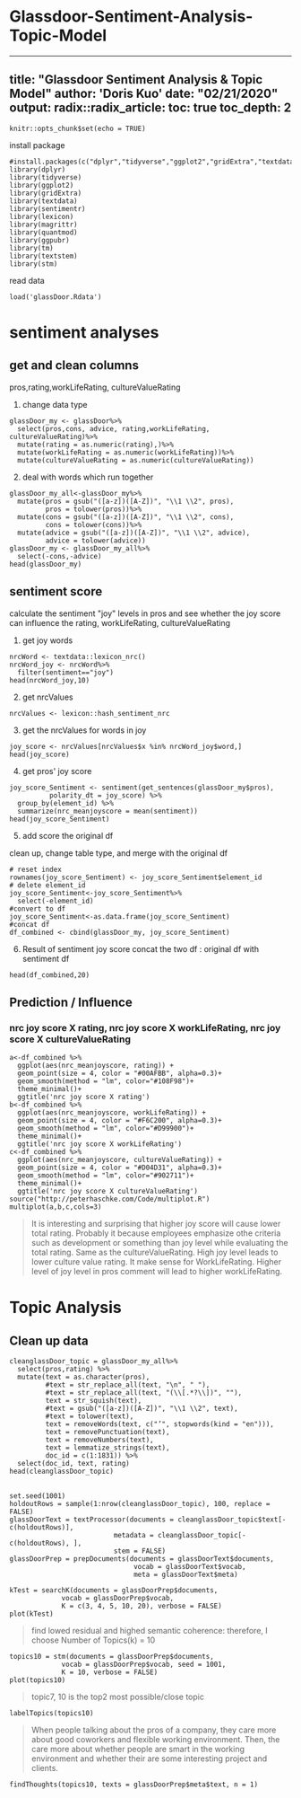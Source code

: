 # Glassdoor-Sentiment-Analysis-Topic-Model

---
title: "Glassdoor Sentiment Analysis & Topic Model"
author: 'Doris Kuo'
date: "02/21/2020"
output:
    radix::radix_article:
    toc: true
    toc_depth: 2
---

```{r}
knitr::opts_chunk$set(echo = TRUE)
```

install package
```{r, message=FALSE, warning=FALSE}
#install.packages(c("dplyr","tidyverse","ggplot2","gridExtra","textdata","sentimentr","lexicon","magrittr","quantmod","ggpubr"))
library(dplyr)
library(tidyverse)
library(ggplot2)
library(gridExtra)
library(textdata)
library(sentimentr)
library(lexicon)
library(magrittr)
library(quantmod)
library(ggpubr)
library(tm)
library(textstem)
library(stm)
```

read data
```{r}
load('glassDoor.Rdata')
```

# sentiment analyses


## get and clean columns
pros,rating,workLifeRating, cultureValueRating

1. change data type

```{r}
glassDoor_my <- glassDoor%>%
  select(pros,cons, advice, rating,workLifeRating, cultureValueRating)%>%
  mutate(rating = as.numeric(rating),)%>%
  mutate(workLifeRating = as.numeric(workLifeRating))%>%
  mutate(cultureValueRating = as.numeric(cultureValueRating))
```

2. deal with words which run together

```{r}
glassDoor_my_all<-glassDoor_my%>%
  mutate(pros = gsub("([a-z])([A-Z])", "\\1 \\2", pros),
         pros = tolower(pros))%>%
  mutate(cons = gsub("([a-z])([A-Z])", "\\1 \\2", cons),
         cons = tolower(cons))%>%
  mutate(advice = gsub("([a-z])([A-Z])", "\\1 \\2", advice),
         advice = tolower(advice))
glassDoor_my <- glassDoor_my_all%>%
  select(-cons,-advice)
head(glassDoor_my)
```


## sentiment score
calculate the sentiment "joy" levels in pros and see whether the joy score can influence the rating, workLifeRating, cultureValueRating


1. get joy words

```{r}
nrcWord <- textdata::lexicon_nrc()
nrcWord_joy <- nrcWord%>%
  filter(sentiment=="joy")
head(nrcWord_joy,10)
```

2. get nrcValues

```{r}
nrcValues <- lexicon::hash_sentiment_nrc
```

3. get the nrcValues for words in joy

```{r}
joy_score <- nrcValues[nrcValues$x %in% nrcWord_joy$word,]
head(joy_score)
```

4. get pros' joy score

```{r}
joy_score_Sentiment <- sentiment(get_sentences(glassDoor_my$pros), 
          polarity_dt = joy_score) %>% 
  group_by(element_id) %>% 
  summarize(nrc_meanjoyscore = mean(sentiment))
head(joy_score_Sentiment)
```

5. add score the original df

clean up, change table type, and merge with the original df

```{r}
# reset index
rownames(joy_score_Sentiment) <- joy_score_Sentiment$element_id
# delete element_id
joy_score_Sentiment<-joy_score_Sentiment%>%
  select(-element_id)
#convert to df
joy_score_Sentiment<-as.data.frame(joy_score_Sentiment)
#concat df
df_combined <- cbind(glassDoor_my, joy_score_Sentiment)
```

6. Result of sentiment joy score
concat the two df : original df with sentiment df

```{r}
head(df_combined,20)
```

## Prediction / Influence

### nrc joy score X rating, nrc joy score X workLifeRating, nrc joy score X cultureValueRating

```{r}
a<-df_combined %>%
  ggplot(aes(nrc_meanjoyscore, rating)) + 
  geom_point(size = 4, color = "#00AFBB", alpha=0.3)+
  geom_smooth(method = "lm", color="#108F98")+
  theme_minimal()+
  ggtitle('nrc joy score X rating')
b<-df_combined %>%
  ggplot(aes(nrc_meanjoyscore, workLifeRating)) + 
  geom_point(size = 4, color = "#F6C200", alpha=0.3)+
  geom_smooth(method = "lm", color="#D99900")+
  theme_minimal()+
  ggtitle('nrc joy score X workLifeRating')
c<-df_combined %>%
  ggplot(aes(nrc_meanjoyscore, cultureValueRating)) + 
  geom_point(size = 4, color = "#D04D31", alpha=0.3)+
  geom_smooth(method = "lm", color="#902711")+
  theme_minimal()+
  ggtitle('nrc joy score X cultureValueRating')
source("http://peterhaschke.com/Code/multiplot.R")
multiplot(a,b,c,cols=3)
```

> It is interesting and surprising that higher joy score will cause lower total rating. Probably it because employees emphasize othe criteria such as development or something than joy level while evaluating the total rating. Same as the cultureValueRating. High joy level leads to lower culture value rating.
> It make sense for WorkLifeRating. Higher level of joy level in pros comment will lead to higher workLifeRating.

# Topic Analysis

## Clean up data
```{r}
cleanglassDoor_topic = glassDoor_my_all%>%
  select(pros,rating) %>% 
  mutate(text = as.character(pros), 
         #text = str_replace_all(text, "\n", " "),   
         #text = str_replace_all(text, "(\\[.*?\\])", ""),
         text = str_squish(text), 
         #text = gsub("([a-z])([A-Z])", "\\1 \\2", text), 
         #text = tolower(text), 
         text = removeWords(text, c("’", stopwords(kind = "en"))), 
         text = removePunctuation(text), 
         text = removeNumbers(text),
         text = lemmatize_strings(text), 
         doc_id = c(1:1831)) %>% 
  select(doc_id, text, rating)
head(cleanglassDoor_topic)
```

## 


```{r}
set.seed(1001)
holdoutRows = sample(1:nrow(cleanglassDoor_topic), 100, replace = FALSE)
glassDoorText = textProcessor(documents = cleanglassDoor_topic$text[-c(holdoutRows)], 
                          metadata = cleanglassDoor_topic[-c(holdoutRows), ], 
                          stem = FALSE)
glassDoorPrep = prepDocuments(documents = glassDoorText$documents, 
                               vocab = glassDoorText$vocab,
                               meta = glassDoorText$meta)
```

```{r}
kTest = searchK(documents = glassDoorPrep$documents, 
             vocab = glassDoorPrep$vocab, 
             K = c(3, 4, 5, 10, 20), verbose = FALSE)
plot(kTest)
```

> find lowed residual and highed semantic coherence: therefore, I choose Number of Topics(k) = 10
```{r}
topics10 = stm(documents = glassDoorPrep$documents, 
             vocab = glassDoorPrep$vocab, seed = 1001,
             K = 10, verbose = FALSE)
plot(topics10)
```

> topic7, 10 is the top2 most possible/close topic
```{r}
labelTopics(topics10)
```

> When people talking about the pros of a company, they care more about good coworkers and flexible working environment. Then, the care more about whether people are smart in the working environment and whether their are some interesting project and clients.

```{r}
findThoughts(topics10, texts = glassDoorPrep$meta$text, n = 1)
```
